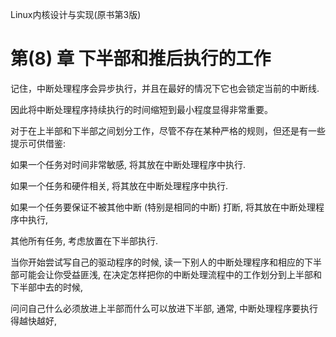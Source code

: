 
Linux内核设计与实现(原书第3版)

# 第(8) 章 下半部和推后执行的工作

记住，中断处理程序会异步执行，并且在最好的情况下它也会锁定当前的中断线. 

因此将中断处理程序持续执行的时间缩短到最小程度显得非常重要。

对于在上半部和下半部之间划分工作，尽管不存在某种严格的规则，但还是有一些提示可供借鉴:

如果一个任务对时间非常敏感, 将其放在中断处理程序中执行.

如果一个任务和硬件相关, 将其放在中断处理程序中执行.

如果一个任务要保证不被其他中断 (特别是相同的中断) 打断, 将其放在中断处理程序中执行,

其他所有任务, 考虑放置在下半部执行.

当你开始尝试写自己的驱动程序的时候, 读一下别人的中断处理程序和相应的下半部可能会让你受益匪浅, 在决定怎样把你的中断处理流程中的工作划分到上半部和下半部中去的时候,

问问自己什么必须放进上半部而什么可以放进下半部, 通常, 中断处理程序要执行得越快越好,









